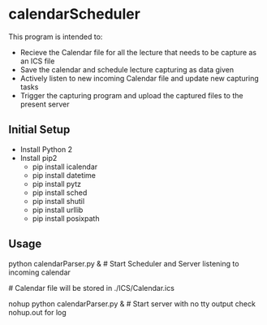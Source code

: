 # calendarScheduler
This program is intended to:
* Recieve the Calendar file for all the lecture that needs to be capture as an ICS file
* Save the calendar and schedule lecture capturing as data given
* Actively listen to new incoming Calendar file and update new capturing tasks
* Trigger the capturing program and upload the captured files to the present server

## Initial Setup
* Install Python 2
* Install pip2
  * pip install icalendar
  * pip install datetime
  * pip install pytz
  * pip install sched
  * pip install shutil
  * pip install urllib
  * pip install posixpath
  
## Usage
python calendarParser.py & # Start Scheduler and Server listening to incoming calendar

\# Calendar file will be stored in ./ICS/Calendar.ics

nohup python calendarParser.py & # Start server with no tty output check nohup.out for log
  
  
